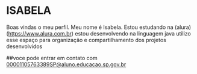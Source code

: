 # ISABELA
Boas vindas o meu perfil.
Meu nome é Isabela.
Estou estudando na (alura)(https://www.alura.com.br) estou desenvolvendo na linguagem java utilizo esse espaço para organização e compartilhamento dos projetos desenvolvidos

##voce pode entrar em contato com 00001105763389SP@aluno.educacao.sp.gov.br
